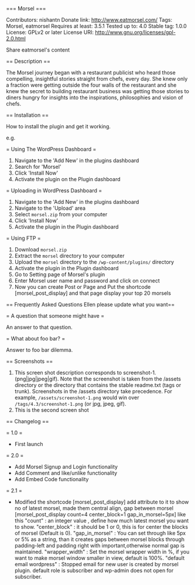 === Morsel ===

Contributors: nishantn
Donate link: http://www.eatmorsel.com/
Tags: Morsel, eatmorsel
Requires at least: 3.5.1
Tested up to: 4.0
Stable tag: 1.0.0
License: GPLv2 or later
License URI: http://www.gnu.org/licenses/gpl-2.0.html

Share eatmorsel's content

== Description ==

The Morsel journey began with a restaurant publicist who heard those compelling, insightful stories straight from chefs, every day. She knew only a fraction were getting outside the four walls of the restaurant and she knew the secret to building restaurant business was getting those stories to diners hungry for insights into the inspirations, philosophies and vision of chefs.


== Installation ==

How to install the plugin and get it working.

e.g.

= Using The WordPress Dashboard =

1. Navigate to the 'Add New' in the plugins dashboard
2. Search for 'Morsel'
3. Click 'Install Now'
4. Activate the plugin on the Plugin dashboard

= Uploading in WordPress Dashboard =

1. Navigate to the 'Add New' in the plugins dashboard
2. Navigate to the 'Upload' area
3. Select `morsel.zip` from your computer
4. Click 'Install Now'
5. Activate the plugin in the Plugin dashboard

= Using FTP =

1. Download `morsel.zip`
2. Extract the `morsel` directory to your computer
3. Upload the `morsel` directory to the `/wp-content/plugins/` directory
4. Activate the plugin in the Plugin dashboard
5. Go to Setting page of Morsel's plugin
6. Enter Morsel user name and password and click on connect
7. Now you can create Post or Page and Put the shortcode [morsel_post_display] and that page display your top 20 morsels

== Frequently Asked Questions Ellen please update what you want==

= A question that someone might have =

An answer to that question.

= What about foo bar? =

Answer to foo bar dilemma.

== Screenshots ==

1. This screen shot description corresponds to screenshot-1.(png|jpg|jpeg|gif). Note that the screenshot is taken from
the /assets directory or the directory that contains the stable readme.txt (tags or trunk). Screenshots in the /assets
directory take precedence. For example, `/assets/screenshot-1.png` would win over `/tags/4.3/screenshot-1.png`
(or jpg, jpeg, gif).
2. This is the second screen shot

== Changelog ==

= 1.0 =
* First launch

= 2.0 =
* Add Morsel Signup and Login functionality
* Add Comment and like/unlike functionality
* Add Embed Code functionality

= 2.1 =
* Modified the shortcode [morsel_post_display] add attribute to it to show no of latest morsel, made them central align, gap between morsel
[morsel_post_display count=4 center_block=1 gap_in_morsel=5px] like this
"count" : an integer value , define how much latest morsel you want to show.
"center_block" : it should be 1 or 0, this is for center the blocks of morsel (Default is 0).
"gap_in_morsel" : You can set through like 5px or 5% as a string, than it creates gaps between morsel blocks through padding-left and padding right with important,otherwise normal gap is maintained.
"wrapper_width" : Set the morsel wrapper width in %, if you want to make morsel window smaller in view, default is 100%.
"default email wordpress" : Stopped email for new user is created by morsel plugin. default role is subscriber and wp-admin does not open for subscriber. 
